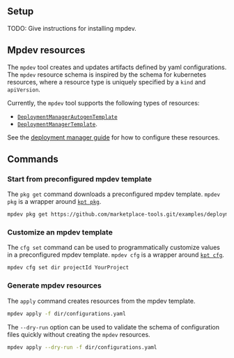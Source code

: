 ## Setup

TODO: Give instructions for installing mpdev.

## Mpdev resources

The `mpdev` tool creates and updates artifacts defined by yaml configurations. The `mpdev` resource schema
is inspired by the schema for kubernetes resources, where a resource type is
uniquely specified by a `kind` and `apiVersion`.

Currently, the `mpdev` tool supports the following types of resources:
* [`DeploymentManagerAutogenTemplate`](https://pkg.go.dev/github.com/GoogleCloudPlatform/marketplace-tools/mpdev/internal/apply?tab=doc#DeploymentManagerAutogenTemplate)
* [`DeploymentManagerTemplate`](https://pkg.go.dev/github.com/GoogleCloudPlatform/marketplace-tools/mpdev/internal/apply?tab=doc#DeploymentManagerTemplate).

See the 
[deployment manager guide](./deployment-manager-guide.md) for how to configure
these resources.

## Commands

### Start from preconfigured mpdev template

The `pkg get` command downloads a preconfigured mpdev template. `mpdev pkg` is
a wrapper around 
[`kpt pkg`](https://googlecontainertools.github.io/kpt/reference/pkg/get]).

```bash
mpdev pkg get https://github.com/marketplace-tools.git/examples/deployment-manager/autogen/singlevm dir
```

### Customize an mpdev template

The `cfg set` command can be used to programmatically customize values in a
preconfigured mpdev template.
`mpdev cfg` is a wrapper around
[`kpt cfg`](https://googlecontainertools.github.io/kpt/reference/cfg/set]).

```bash
mpdev cfg set dir projectId YourProject
```

### Generate mpdev resources

The `apply` command creates resources from the mpdev template.

```bash
mpdev apply -f dir/configurations.yaml
```

The `--dry-run` option can be used to validate the schema of configuration files
quickly without creating the `mpdev` resources.

```bash
mpdev apply --dry-run -f dir/configurations.yaml
```
